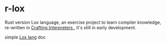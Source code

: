# r-lox
Rust version Lox language, an exercise project to learn compiler knowledge, re-written in [Crafting Interpreters ](https://craftinginterpreters.com/), it's still in early development.

simple [Lox lang](./doc/lox.md) doc
